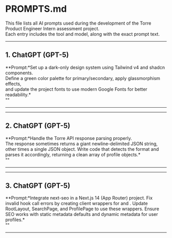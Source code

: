 # PROMPTS.md

This file lists all AI prompts used during the development of the Torre Product Engineer Intern assessment project.  
Each entry includes the tool and model, along with the exact prompt text.

---

## 1. ChatGPT (GPT-5)

\**Prompt:*Set up a dark-only design system using Tailwind v4 and shadcn components.  
Define a green color palette for primary/secondary, apply glassmorphism effects,  
and update the project fonts to use modern Google Fonts for better readability.\*  
""

---

---

## 2. ChatGPT (GPT-5)

\**Prompt:*Handle the Torre API response parsing properly.  
The response sometimes returns a giant newline-delimited JSON string,  
other times a single JSON object. Write code that detects the format and  
parses it accordingly, returning a clean array of profile objects.\*  
""

---

---

## 3. ChatGPT (GPT-5)

\**Prompt:*Integrate next-seo in a Next.js 14 (App Router) project.
Fix invalid hook call errors by creating client wrappers for <NextSeo> and <DefaultSeo>.
Update RootLayout, SearchPage, and ProfilePage to use these wrappers.
Ensure SEO works with static metadata defaults and dynamic metadata for user profiles.\*  
""

---
